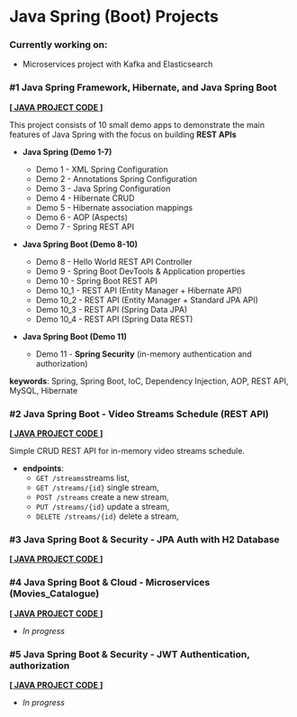 # Java Spring (Boot) Projects

### Currently working on: 
- Microservices project with Kafka and Elasticsearch

### #1 Java Spring Framework, Hibernate, and Java Spring Boot
**[[ JAVA PROJECT CODE ](https://github.com/gorj00/JAVA_SPRING_FRAMEWORK_project)]**

This project consists of 10 small demo apps to demonstrate the main features of Java Spring with the focus on building **REST APIs**

- **Java Spring (Demo 1-7)**
  - Demo 1 - XML Spring Configuration
  - Demo 2 - Annotations Spring Configuration
  - Demo 3 - Java Spring Configuration
  - Demo 4 - Hibernate CRUD
  - Demo 5 - Hibernate association mappings
  - Demo 6 - AOP (Aspects)
  - Demo 7 - Spring REST API

- **Java Spring Boot (Demo 8-10)**
  - Demo 8 - Hello World REST API Controller
  - Demo 9 - Spring Boot DevTools & Application properties
  - Demo 10 - Spring Boot REST API
  - Demo 10_1 - REST API (Entity Manager + Hibernate API)
  - Demo 10_2 - REST API (Entity Manager + Standard JPA API)
  - Demo 10_3 - REST API (Spring Data JPA)
  - Demo 10_4 - REST API (Spring Data REST)

- **Java Spring Boot (Demo 11)**
  - Demo 11 - **Spring Security** (in-memory authentication and authorization)

**keywords**: Spring, Spring Boot, IoC, Dependency Injection, AOP, REST API, MySQL, Hibernate

### #2 Java Spring Boot - Video Streams Schedule (REST API)
**[[ JAVA PROJECT CODE ](https://github.com/gorj00/JAVA_SPRING_BOOT_streams-schedule)]**

Simple CRUD REST API for in-memory video streams schedule.

- **endpoints**: 
  - `GET /streams`streams list,
  - `GET /streams/{id}` single stream,
  - `POST /streams` create a new stream,
  - `PUT /streams/{id}` update a stream,
  - `DELETE /streams/{id}` delete a stream,

### #3 Java Spring Boot & Security - JPA Auth with H2 Database
**[[ JAVA PROJECT CODE ](https://github.com/gorj00/JAVA_SPRING_BOOT_JPA_Auth)]**

### #4 Java Spring Boot & Cloud - Microservices (Movies_Catalogue)
**[[ JAVA PROJECT CODE ](https://github.com/gorj00/JAVA_SPRING_CLOUD_Microservices_Movies_Catalogue)]**
- _In progress_

### #5 Java Spring Boot & Security - JWT Authentication, authorization
**[[ JAVA PROJECT CODE ](https://github.com/gorj00/JAVA_SPRING_BOOT_JWT_Authz)]**
- _In progress_


